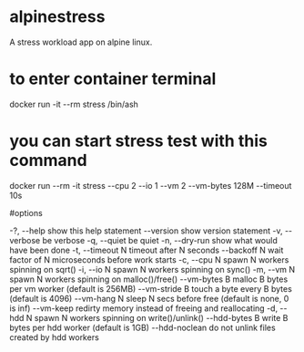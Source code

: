 # alpinestress
A stress workload app on alpine linux.

# to enter container terminal
docker run -it --rm stress /bin/ash

# you can start stress test with this command
docker run --rm -it stress --cpu 2 --io 1 --vm 2 --vm-bytes 128M --timeout 10s

#options

 -?, --help         show this help statement
     --version      show version statement
 -v, --verbose      be verbose
 -q, --quiet        be quiet
 -n, --dry-run      show what would have been done
 -t, --timeout N    timeout after N seconds
     --backoff N    wait factor of N microseconds before work starts
 -c, --cpu N        spawn N workers spinning on sqrt()
 -i, --io N         spawn N workers spinning on sync()
 -m, --vm N         spawn N workers spinning on malloc()/free()
     --vm-bytes B   malloc B bytes per vm worker (default is 256MB)
     --vm-stride B  touch a byte every B bytes (default is 4096)
     --vm-hang N    sleep N secs before free (default is none, 0 is inf)
     --vm-keep      redirty memory instead of freeing and reallocating
 -d, --hdd N        spawn N workers spinning on write()/unlink()
     --hdd-bytes B  write B bytes per hdd worker (default is 1GB)
     --hdd-noclean  do not unlink files created by hdd workers



